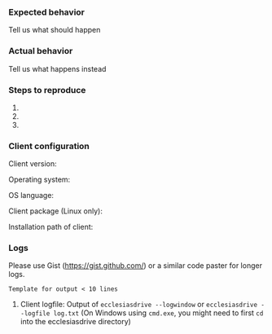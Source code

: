 ### Expected behavior
Tell us what should happen

### Actual behavior
Tell us what happens instead

### Steps to reproduce
1. 
2. 
3. 

### Client configuration
Client version:

Operating system:

OS language:

Client package (Linux only):

Installation path of client:

### Logs

Please use Gist (https://gist.github.com/) or a similar code paster for longer
logs.

```Template for output < 10 lines```

1. Client logfile: Output of `ecclesiasdrive --logwindow` or `ecclesiasdrive --logfile log.txt`
(On Windows using `cmd.exe`, you might need to first `cd` into the ecclesiasdrive directory)



